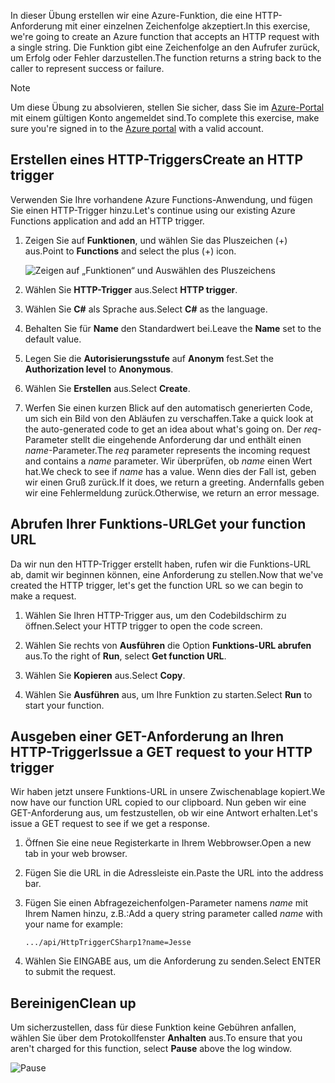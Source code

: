 <span data-ttu-id="5c480-101">In dieser Übung erstellen wir eine Azure-Funktion, die eine HTTP-Anforderung mit einer einzelnen Zeichenfolge akzeptiert.</span><span class="sxs-lookup"><span data-stu-id="5c480-101">In this exercise, we're going to create an Azure function that accepts an HTTP request with a single string.</span></span> <span data-ttu-id="5c480-102">Die Funktion gibt eine Zeichenfolge an den Aufrufer zurück, um Erfolg oder Fehler darzustellen.</span><span class="sxs-lookup"><span data-stu-id="5c480-102">The function returns a string back to the caller to represent success or failure.</span></span>

> [!NOTE]
> <span data-ttu-id="5c480-103">Um diese Übung zu absolvieren, stellen Sie sicher, dass Sie im [Azure-Portal](https://portal.azure.com/) mit einem gültigen Konto angemeldet sind.</span><span class="sxs-lookup"><span data-stu-id="5c480-103">To complete this exercise, make sure you're signed in to the [Azure portal](https://portal.azure.com/) with a valid account.</span></span>

## <a name="create-an-http-trigger"></a><span data-ttu-id="5c480-104">Erstellen eines HTTP-Triggers</span><span class="sxs-lookup"><span data-stu-id="5c480-104">Create an HTTP trigger</span></span>

<span data-ttu-id="5c480-105">Verwenden Sie Ihre vorhandene Azure Functions-Anwendung, und fügen Sie einen HTTP-Trigger hinzu.</span><span class="sxs-lookup"><span data-stu-id="5c480-105">Let's continue using our existing Azure Functions application and add an HTTP trigger.</span></span>

1. <span data-ttu-id="5c480-106">Zeigen Sie auf **Funktionen**, und wählen Sie das Pluszeichen (+) aus.</span><span class="sxs-lookup"><span data-stu-id="5c480-106">Point to **Functions** and select the plus (+) icon.</span></span>

    ![Zeigen auf „Funktionen“ und Auswählen des Pluszeichens](../media-drafts/4-hover-function.png)

1. <span data-ttu-id="5c480-108">Wählen Sie **HTTP-Trigger** aus.</span><span class="sxs-lookup"><span data-stu-id="5c480-108">Select **HTTP trigger**.</span></span>

1. <span data-ttu-id="5c480-109">Wählen Sie **C#** als Sprache aus.</span><span class="sxs-lookup"><span data-stu-id="5c480-109">Select **C#** as the language.</span></span> 

1. <span data-ttu-id="5c480-110">Behalten Sie für **Name** den Standardwert bei.</span><span class="sxs-lookup"><span data-stu-id="5c480-110">Leave the **Name** set to the default value.</span></span>

1. <span data-ttu-id="5c480-111">Legen Sie die **Autorisierungsstufe** auf **Anonym** fest.</span><span class="sxs-lookup"><span data-stu-id="5c480-111">Set the **Authorization level** to **Anonymous**.</span></span>

1. <span data-ttu-id="5c480-112">Wählen Sie **Erstellen** aus.</span><span class="sxs-lookup"><span data-stu-id="5c480-112">Select **Create**.</span></span>

1. <span data-ttu-id="5c480-113">Werfen Sie einen kurzen Blick auf den automatisch generierten Code, um sich ein Bild von den Abläufen zu verschaffen.</span><span class="sxs-lookup"><span data-stu-id="5c480-113">Take a quick look at the auto-generated code to get an idea about what's going on.</span></span> <span data-ttu-id="5c480-114">Der *req*-Parameter stellt die eingehende Anforderung dar und enthält einen *name*-Parameter.</span><span class="sxs-lookup"><span data-stu-id="5c480-114">The *req* parameter represents the incoming request and contains a *name* parameter.</span></span> <span data-ttu-id="5c480-115">Wir überprüfen, ob *name* einen Wert hat.</span><span class="sxs-lookup"><span data-stu-id="5c480-115">We check to see if *name* has a value.</span></span> <span data-ttu-id="5c480-116">Wenn dies der Fall ist, geben wir einen Gruß zurück.</span><span class="sxs-lookup"><span data-stu-id="5c480-116">If it does, we return a greeting.</span></span> <span data-ttu-id="5c480-117">Andernfalls geben wir eine Fehlermeldung zurück.</span><span class="sxs-lookup"><span data-stu-id="5c480-117">Otherwise, we return an error message.</span></span>

## <a name="get-your-function-url"></a><span data-ttu-id="5c480-118">Abrufen Ihrer Funktions-URL</span><span class="sxs-lookup"><span data-stu-id="5c480-118">Get your function URL</span></span>

<span data-ttu-id="5c480-119">Da wir nun den HTTP-Trigger erstellt haben, rufen wir die Funktions-URL ab, damit wir beginnen können, eine Anforderung zu stellen.</span><span class="sxs-lookup"><span data-stu-id="5c480-119">Now that we've created the HTTP trigger, let's get the function URL so we can begin to make a request.</span></span>

1. <span data-ttu-id="5c480-120">Wählen Sie Ihren HTTP-Trigger aus, um den Codebildschirm zu öffnen.</span><span class="sxs-lookup"><span data-stu-id="5c480-120">Select your HTTP trigger to open the code screen.</span></span>

1. <span data-ttu-id="5c480-121">Wählen Sie rechts von **Ausführen** die Option **Funktions-URL abrufen** aus.</span><span class="sxs-lookup"><span data-stu-id="5c480-121">To the right of **Run**, select **Get function URL**.</span></span>

1. <span data-ttu-id="5c480-122">Wählen Sie **Kopieren** aus.</span><span class="sxs-lookup"><span data-stu-id="5c480-122">Select **Copy**.</span></span>

1. <span data-ttu-id="5c480-123">Wählen Sie **Ausführen** aus, um Ihre Funktion zu starten.</span><span class="sxs-lookup"><span data-stu-id="5c480-123">Select **Run** to start your function.</span></span>

## <a name="issue-a-get-request-to-your-http-trigger"></a><span data-ttu-id="5c480-124">Ausgeben einer GET-Anforderung an Ihren HTTP-Trigger</span><span class="sxs-lookup"><span data-stu-id="5c480-124">Issue a GET request to your HTTP trigger</span></span>

<span data-ttu-id="5c480-125">Wir haben jetzt unsere Funktions-URL in unsere Zwischenablage kopiert.</span><span class="sxs-lookup"><span data-stu-id="5c480-125">We now have our function URL copied to our clipboard.</span></span> <span data-ttu-id="5c480-126">Nun geben wir eine GET-Anforderung aus, um festzustellen, ob wir eine Antwort erhalten.</span><span class="sxs-lookup"><span data-stu-id="5c480-126">Let's issue a GET request to see if we get a response.</span></span>

1. <span data-ttu-id="5c480-127">Öffnen Sie eine neue Registerkarte in Ihrem Webbrowser.</span><span class="sxs-lookup"><span data-stu-id="5c480-127">Open a new tab in your web browser.</span></span>

1. <span data-ttu-id="5c480-128">Fügen Sie die URL in die Adressleiste ein.</span><span class="sxs-lookup"><span data-stu-id="5c480-128">Paste the URL into the address bar.</span></span>

1. <span data-ttu-id="5c480-129">Fügen Sie einen Abfragezeichenfolgen-Parameter namens *name* mit Ihrem Namen hinzu, z.B.:</span><span class="sxs-lookup"><span data-stu-id="5c480-129">Add a query string parameter called *name* with your name for example:</span></span>

    ```
    .../api/HttpTriggerCSharp1?name=Jesse
    ```

1. <span data-ttu-id="5c480-130">Wählen Sie EINGABE aus, um die Anforderung zu senden.</span><span class="sxs-lookup"><span data-stu-id="5c480-130">Select ENTER to submit the request.</span></span>

## <a name="clean-up"></a><span data-ttu-id="5c480-131">Bereinigen</span><span class="sxs-lookup"><span data-stu-id="5c480-131">Clean up</span></span>

<span data-ttu-id="5c480-132">Um sicherzustellen, dass für diese Funktion keine Gebühren anfallen, wählen Sie über dem Protokollfenster **Anhalten** aus.</span><span class="sxs-lookup"><span data-stu-id="5c480-132">To ensure that you aren't charged for this function, select **Pause** above the log window.</span></span>

![Pause](../media-drafts/4-pause-timer.png)


